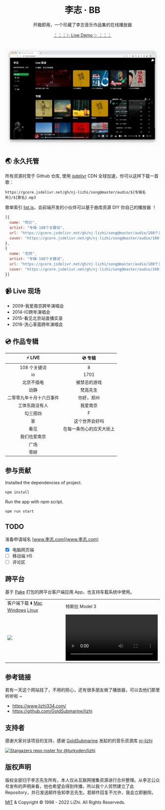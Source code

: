 <h1 align="center">李志 · BB</h1>

<p align="center">开箱即用，一个珍藏了李志音乐作品集的在线播放器</p>

<div align="center">
  <a href="https://lizhi.turkyden.com" target="_blank">：：：✨ Live Demo ✨ ：：：</a>
</div>

<br/>

![logos](./screenshot.png)

## 🌏 永久托管

所有资源托管于 Github 仓库, 使用 [jsdelivr](https://www.jsdelivr.com/) CDN 全球加速，你可以这样下载一首歌：

```
https://gcore.jsdelivr.net/gh/nj-lizhi/song@master/audio/${专辑名称}/${歌名}.mp3
```

歌单索引 [list.js](https://gcore.jsdelivr.net/gh/nj-lizhi/song@master/audio/list.js)，会前端开发的小伙伴可以基于曲库资源 DIY 你自己的播放器 ！

```js
[{
  name: "阿兰",
  artist: "专辑-108个关键词",
  url: "https://gcore.jsdelivr.net/gh/nj-lizhi/song@master/audio/108个关键词/阿兰.mp3",
  cover: "https://gcore.jsdelivr.net/gh/nj-lizhi/song@master/audio/108个关键词/cover.png",
},
{
  name: "忽然",
  artist: "专辑-108个关键词",
  url: "https://gcore.jsdelivr.net/gh/nj-lizhi/song@master/audio/108个关键词/忽然.mp3",
  cover: "https://gcore.jsdelivr.net/gh/nj-lizhi/song@master/audio/108个关键词/cover.png",
}]
```

## 📹 Live 现场

- 2009-我爱南京跨年演唱会
- 2014-IO跨年演唱会
- 2015-看见北京站直播实录
- 2018-洗心革面跨年演唱会

## 💿 作品专辑

| :zap: **LIVE**           | 💿 **专辑**           |
| :------------------------: | :------------------------: |
| 108 个关键词             | 8                        |
| io                       | 1701                     |
| 北京不插电               | 被禁忌的游戏             |
| 动静                     | 梵高先生                 |
| 二零零九年十月十六日事件 | 你好，郑州               |
| 工体东路没有人           | 我爱南京                 |
| 勾三搭四                 | F                        |
| 家                       | 这个世界会好吗           |
| 看见                     | 在每一条伤心的应天大街上 |
| 我们也爱南京             |                          |
| 广场                     |                          |
| 零碎                     |                          |

## 参与贡献

Installed the dependencies of project.

```bash
npm install
```

Run the app with npm script.

```bash
npm run start
```

## TODO

准备申请域名 [www.李志.com](www.李志.com)

- [x] 电脑网页端
- [ ] 移动端 H5
- [ ] 评论区

## 跨平台

基于 [Pake](https://github.com/tw93/Pake) 打包的跨平台客户端应用 App，也支持车载系统中使用。

<table>
  <tr>
        <td>客户端下载 ⬇️ 
            <a href="https://github.com/tw93/Pake/releases/latest/download/LiZhi.dmg">Mac</a>
            <a href="https://github.com/tw93/Pake/releases/latest/download/LiZhi_x64.msi">Windows</a>
            <a href="https://github.com/tw93/Pake/releases/latest/download/LiZhi_amd64.deb">Linux</a>
        </td>
         <td>特斯拉 Model 3
        </td>
    </tr>
    <tr>
        <td><img src=https://cdn.fliggy.com/upic/8pPLed.png width=600/></td>
        <td><video src="https://user-images.githubusercontent.com/24560160/187013816-6630dff6-7ab2-447d-9287-61ac876bc807.mp4"><video></td>
    </tr>
</table>

## 参考链接

若有一天这个网站挂了，不用的担心，还有很多朋友做了播放器，可以去他们那里听听啦 ~

- https://www.lizhi334.com/
- https://github.com/GoldSubmarine/lizhi

## 支持者

感谢大家对该项目的支持，感谢 [GoldSubmarine](https://github.com/GoldSubmarine) 发起的的音乐资源库 [nj-lizhi](https://github.com/nj-lizhi)

[![Stargazers repo roster for @turkyden/lizhi](https://reporoster.com/stars/turkyden/lizhi)](https://github.com/turkyden/lizhi/stargazers)

## 版权声明

版权全部归于李志先生所有，本人仅从互联网搜集资源进行合并整理。从李志公众号发布的声明来看，他也希望会得到传播，所以我个人贸然建立了此 Repository，并已发送邮件告知李志先生。若邮件回复不允许，我会立即删除。

[MIT](./LICENSE) & Copyright © 1998 - 2022 LiZhi. All Rights Reserveds.

